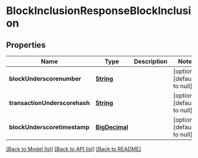# BlockInclusionResponseBlockInclusion
## Properties

Name | Type | Description | Notes
------------ | ------------- | ------------- | -------------
**blockUnderscorenumber** | [**String**](string.md) |  | [optional] [default to null]
**transactionUnderscorehash** | [**String**](string.md) |  | [optional] [default to null]
**blockUnderscoretimestamp** | [**BigDecimal**](number.md) |  | [optional] [default to null]

[[Back to Model list]](../README.md#documentation-for-models) [[Back to API list]](../README.md#documentation-for-api-endpoints) [[Back to README]](../README.md)

